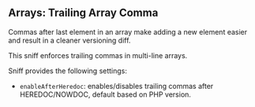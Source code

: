 ## Arrays: Trailing Array Comma

Commas after last element in an array make adding a new element easier and result in a cleaner versioning diff.

This sniff enforces trailing commas in multi-line arrays.

Sniff provides the following settings:

*   `enableAfterHeredoc`: enables/disables trailing commas after HEREDOC/NOWDOC, default based on PHP version.
